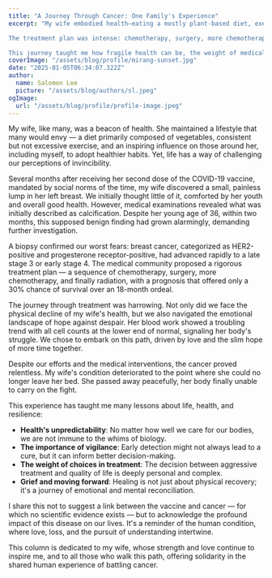 ```yaml
---
title: "A Journey Through Cancer: One Family's Experience"
excerpt: "My wife embodied health—eating a mostly plant-based diet, exercising regularly, and inspiring those around her, including me, to live better. But life’s unpredictability shattered our sense of safety. A few months after receiving her second COVID-19 vaccine dose, she noticed a small, painless lump in her breast. Doctors initially dismissed it as benign due to her age—just 36—but within two months, it had grown rapidly. A biopsy confirmed late stage 3 or early stage 4 HER2-positive, progesterone receptor-positive breast cancer.

The treatment plan was intense: chemotherapy, surgery, more chemotherapy, and radiation—with only a 30% chance of surviving 18 months.

This journey taught me how fragile health can be, the weight of medical decisions, and the deep pain of loss. I share this not to suggest a link to the vaccine, but to reflect on the profound and personal toll cancer can take."
coverImage: "/assets/blog/profile/mirang-sunset.jpg"
date: "2025-01-05T06:34:07.322Z"
author:
  name: Salomon Lee
  picture: "/assets/blog/authors/sl.jpeg"
ogImage:
  url: "/assets/blog/profile/profile-image.jpeg"
---
```



My wife, like many, was a beacon of health. She maintained a lifestyle that many would envy — a diet primarily composed of vegetables, consistent but not excessive exercise, and an inspiring influence on those around her, including myself, to adopt healthier habits. Yet, life has a way of challenging our perceptions of invincibility.

Several months after receiving her second dose of the COVID-19 vaccine, mandated by social norms of the time, my wife discovered a small, painless lump in her left breast. We initially thought little of it, comforted by her youth and overall good health. However, medical examinations revealed what was initially described as calcification. Despite her young age of 36, within two months, this supposed benign finding had grown alarmingly, demanding further investigation.

A biopsy confirmed our worst fears: breast cancer, categorized as HER2-positive and progesterone receptor-positive, had advanced rapidly to a late stage 3 or early stage 4. The medical community proposed a rigorous treatment plan — a sequence of chemotherapy, surgery, more chemotherapy, and finally radiation, with a prognosis that offered only a 30% chance of survival over an 18-month ordeal.

The journey through treatment was harrowing. Not only did we face the physical decline of my wife's health, but we also navigated the emotional landscape of hope against despair. Her blood work showed a troubling trend with all cell counts at the lower end of normal, signaling her body's struggle. We chose to embark on this path, driven by love and the slim hope of more time together.

Despite our efforts and the medical interventions, the cancer proved relentless. My wife's condition deteriorated to the point where she could no longer leave her bed. She passed away peacefully, her body finally unable to carry on the fight.

This experience has taught me many lessons about life, health, and resilience:

* **Health's unpredictability**: No matter how well we care for our bodies, we are not immune to the whims of biology.
* **The importance of vigilance**: Early detection might not always lead to a cure, but it can inform better decision-making.
* **The weight of choices in treatment**: The decision between aggressive treatment and quality of life is deeply personal and complex.
* **Grief and moving forward**: Healing is not just about physical recovery; it's a journey of emotional and mental reconciliation.

I share this not to suggest a link between the vaccine and cancer — for which no scientific evidence exists — but to acknowledge the profound impact of this disease on our lives. It's a reminder of the human condition, where love, loss, and the pursuit of understanding intertwine. 

This column is dedicated to my wife, whose strength and love continue to inspire me, and to all those who walk this path, offering solidarity in the shared human experience of battling cancer.